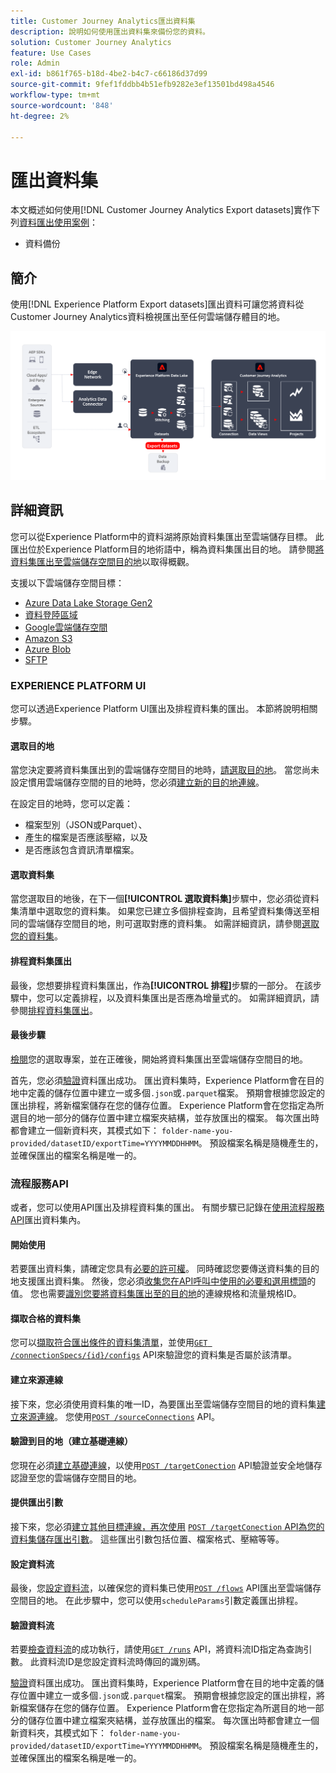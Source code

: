 ```yaml
---
title: Customer Journey Analytics匯出資料集
description: 說明如何使用匯出資料集來備份您的資料。
solution: Customer Journey Analytics
feature: Use Cases
role: Admin
exl-id: b861f765-b18d-4be2-b4c7-c66186d37d99
source-git-commit: 9fef1fddbb4b51efb9282e3ef13501bd498a4546
workflow-type: tm+mt
source-wordcount: '848'
ht-degree: 2%

---
```


# 匯出資料集

本文概述如何使用[!DNL Customer Journey Analytics Export datasets]實作下列[資料匯出使用案例](overview.md)：

- 資料備份

## 簡介

使用[!DNL Experience Platform Export datasets]匯出資料可讓您將資料從Customer Journey Analytics資料檢視匯出至任何雲端儲存體目的地。

![BI延伸模組](../assets/export-datasets.svg)

## 詳細資訊

您可以從Experience Platform中的資料湖將原始資料集匯出至雲端儲存目標。 此匯出位於Experience Platform目的地術語中，稱為資料集匯出目的地。 請參閱[將資料集匯出至雲端儲存空間目的地](https://experienceleague.adobe.com/zh-hant/docs/experience-platform/destinations/ui/activate/export-datasets)以取得概觀。

支援以下雲端儲存空間目標：

- [Azure Data Lake Storage Gen2](https://experienceleague.adobe.com/zh-hant/docs/experience-platform/destinations/catalog/cloud-storage/adls-gen2)
- [資料登陸區域](https://experienceleague.adobe.com/zh-hant/docs/experience-platform/destinations/catalog/cloud-storage/data-landing-zone)
- [Google雲端儲存空間](https://experienceleague.adobe.com/zh-hant/docs/experience-platform/destinations/catalog/cloud-storage/google-cloud-storage)
- [Amazon S3](https://experienceleague.adobe.com/zh-hant/docs/experience-platform/destinations/catalog/cloud-storage/amazon-s3#changelog)
- [Azure Blob](https://experienceleague.adobe.com/zh-hant/docs/experience-platform/destinations/catalog/cloud-storage/azure-blob#changelog)
- [SFTP](https://experienceleague.adobe.com/zh-hant/docs/experience-platform/destinations/catalog/cloud-storage/sftp#changelog)


### EXPERIENCE PLATFORM UI

您可以透過Experience Platform UI匯出及排程資料集的匯出。 本節將說明相關步驟。

#### 選取目的地

當您決定要將資料集匯出到的雲端儲存空間目的地時，[請選取目的地](https://experienceleague.adobe.com/zh-hant/docs/experience-platform/destinations/ui/activate/export-datasets#select-destination)。 當您尚未設定慣用雲端儲存空間的目的地時，您必須[建立新的目的地連線](https://experienceleague.adobe.com/zh-hant/docs/experience-platform/destinations/ui/connect-destination)。

在設定目的地時，您可以定義：

- 檔案型別（JSON或Parquet）、
- 產生的檔案是否應該壓縮，以及
- 是否應該包含資訊清單檔案。


#### 選取資料集

當您選取目的地後，在下一個&#x200B;**[!UICONTROL 選取資料集]**&#x200B;步驟中，您必須從資料集清單中選取您的資料集。 如果您已建立多個排程查詢，且希望資料集傳送至相同的雲端儲存空間目的地，則可選取對應的資料集。 如需詳細資訊，請參閱[選取您的資料集](https://experienceleague.adobe.com/zh-hant/docs/experience-platform/destinations/ui/activate/export-datasets#select-datasets)。

#### 排程資料集匯出

最後，您想要排程資料集匯出，作為&#x200B;**[!UICONTROL 排程]**&#x200B;步驟的一部分。 在該步驟中，您可以定義排程，以及資料集匯出是否應為增量式的。 如需詳細資訊，請參閱[排程資料集匯出](https://experienceleague.adobe.com/zh-hant/docs/experience-platform/destinations/ui/activate/export-datasets#scheduling)。


#### 最後步驟

[檢閱](https://experienceleague.adobe.com/zh-hant/docs/experience-platform/destinations/ui/activate/export-datasets#review)您的選取專案，並在正確後，開始將資料集匯出至雲端儲存空間目的地。

首先，您必須[驗證](https://experienceleague.adobe.com/zh-hant/docs/experience-platform/destinations/ui/activate/export-datasets#verify)資料匯出成功。 匯出資料集時，Experience Platform會在目的地中定義的儲存位置中建立一或多個`.json`或`.parquet`檔案。 預期會根據您設定的匯出排程，將新檔案儲存在您的儲存位置。 Experience Platform會在您指定為所選目的地一部分的儲存位置中建立檔案夾結構，並存放匯出的檔案。 每次匯出時都會建立一個新資料夾，其模式如下： `folder-name-you-provided/datasetID/exportTime=YYYYMMDDHHMM`。 預設檔案名稱是隨機產生的，並確保匯出的檔案名稱是唯一的。

### 流程服務API

或者，您可以使用API匯出及排程資料集的匯出。 有關步驟已記錄在[使用流程服務API](https://experienceleague.adobe.com/zh-hant/docs/experience-platform/destinations/api/export-datasets)匯出資料集內。

#### 開始使用

若要匯出資料集，請確定您具有[必要的許可權](https://experienceleague.adobe.com/zh-hant/docs/experience-platform/destinations/api/export-datasets#permissions)。 同時確認您要傳送資料集的目的地支援匯出資料集。 然後，您必須[收集您在API呼叫中使用的必要和選用標頭](https://experienceleague.adobe.com/zh-hant/docs/experience-platform/destinations/api/export-datasets#gather-values-headers)的值。 您也需要[識別您要將資料集匯出至的目的地](https://experienceleague.adobe.com/zh-hant/docs/experience-platform/destinations/api/export-datasets#gather-connection-spec-flow-spec)的連線規格和流量規格ID。

#### 擷取合格的資料集

您可以[擷取符合匯出條件的資料集清單](https://experienceleague.adobe.com/zh-hant/docs/experience-platform/destinations/api/export-datasets#retrieve-list-of-available-datasets)，並使用[`GET /connectionSpecs/{id}/configs`](https://developer.adobe.com/experience-platform-apis/references/destinations/#tag/Configurations/operation/getDatasets) API來驗證您的資料集是否屬於該清單。


#### 建立來源連線

接下來，您必須使用資料集的唯一ID，為要匯出至雲端儲存空間目的地的資料集[建立來源連線](https://experienceleague.adobe.com/zh-hant/docs/experience-platform/destinations/api/export-datasets#create-source-connection)。 您使用[`POST /sourceConnections`](https://developer.adobe.com/experience-platform-apis/references/destinations/#tag/Source-connections/operation/postSourceConnection) API。

#### 驗證到目的地（建立基礎連線）

您現在必須[建立基礎連線](https://experienceleague.adobe.com/zh-hant/docs/experience-platform/destinations/api/export-datasets#create-base-connection)，以使用[`POST /targetConection`](https://developer.adobe.com/experience-platform-apis/references/destinations/#tag/Target-connections/operation/postTargetConnection) API驗證並安全地儲存認證至您的雲端儲存空間目的地。


#### 提供匯出引數

接下來，您必須[建立其他目標連線，再次使用](https://experienceleague.adobe.com/zh-hant/docs/experience-platform/destinations/api/export-datasets#create-target-connection) [`POST /targetConection` API為您的資料集儲存匯出引數](https://developer.adobe.com/experience-platform-apis/references/destinations/#tag/Target-connections/operation/postTargetConnection)。 這些匯出引數包括位置、檔案格式、壓縮等等。

#### 設定資料流

最後，您[設定資料流](https://experienceleague.adobe.com/zh-hant/docs/experience-platform/destinations/api/export-datasets#create-dataflow)，以確保您的資料集已使用[`POST /flows`](https://developer.adobe.com/experience-platform-apis/references/destinations/#tag/Dataflows/operation/postFlow) API匯出至雲端儲存空間目的地。 在此步驟中，您可以使用`scheduleParams`引數定義匯出排程。

#### 驗證資料流

若要[檢查資料流](https://experienceleague.adobe.com/zh-hant/docs/experience-platform/destinations/api/export-datasets#get-dataflow-runs)的成功執行，請使用[`GET /runs`](https://developer.adobe.com/experience-platform-apis/references/destinations/#tag/Dataflow-runs/operation/getFlowRuns) API，將資料流ID指定為查詢引數。 此資料流ID是您設定資料流時傳回的識別碼。

[驗證](https://experienceleague.adobe.com/zh-hant/docs/experience-platform/destinations/ui/activate/export-datasets#verify)資料匯出成功。 匯出資料集時，Experience Platform會在目的地中定義的儲存位置中建立一或多個`.json`或`.parquet`檔案。 預期會根據您設定的匯出排程，將新檔案儲存在您的儲存位置。 Experience Platform會在您指定為所選目的地一部分的儲存位置中建立檔案夾結構，並存放匯出的檔案。 每次匯出時都會建立一個新資料夾，其模式如下： `folder-name-you-provided/datasetID/exportTime=YYYYMMDDHHMM`。 預設檔案名稱是隨機產生的，並確保匯出的檔案名稱是唯一的。
